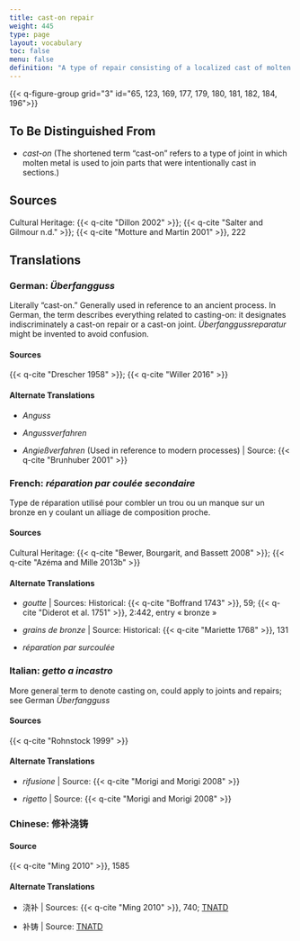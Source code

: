 ```yaml
---
title: cast-on repair
weight: 445
type: page
layout: vocabulary
toc: false
menu: false
definition: "A type of repair consisting of a localized cast of molten copper alloy to fill cavities or other %%casting defects%%. Cast-on repairs may fill a void in the sculpture or secure a separately formed %%patch%% or element to the cast. See [I.4](#I.4)."
---
```


{{< q-figure-group grid="3" id="65, 123, 169, 177, 179, 180, 181, 182, 184, 196">}}

## To Be Distinguished From

- *cast-on* (The shortened term “cast-on” refers to a type of joint in which molten metal is used to join parts that were intentionally cast in sections.)

## Sources

Cultural Heritage: {{< q-cite "Dillon 2002" >}}; {{< q-cite "Salter and Gilmour n.d." >}}; {{< q-cite "Motture and Martin 2001" >}}, 222

## Translations

<div class="accordion">

### **German**: *Überfangguss*

Literally “cast-on.” Generally used in reference to an ancient process. In German, the term describes everything related to casting-on: it designates indiscriminately a cast-on repair or a cast-on joint. *Überfanggussreparatur* might be invented to avoid confusion.

#### Sources

{{< q-cite "Drescher 1958" >}}; {{< q-cite "Willer 2016" >}}

#### Alternate Translations

- *Anguss*

- *Angussverfahren*

- *Angießverfahren* (Used in reference to modern processes) | Source: {{< q-cite "Brunhuber 2001" >}}

### **French**: *réparation par coulée secondaire*

Type de réparation utilisé pour combler un trou ou un manque sur un bronze en y coulant un alliage de composition proche.

#### Sources

Cultural Heritage: {{< q-cite "Bewer, Bourgarit, and Bassett 2008" >}}; {{< q-cite "Azéma and Mille 2013b" >}}

#### Alternate Translations

- *goutte* | Sources: Historical: {{< q-cite "Boffrand 1743" >}}, 59; {{< q-cite "Diderot et al. 1751" >}}, 2:442, entry « bronze »

- *grains de bronze* | Source: Historical: {{< q-cite "Mariette 1768" >}}, 131

- *réparation par surcoulée*

### **Italian**: *getto a incastro*

More general term to denote casting on, could apply to joints and repairs; see German *Überfangguss*

#### Sources

{{< q-cite "Rohnstock 1999" >}}  

#### Alternate Translations

- *rifusione* | Source: {{< q-cite "Morigi and Morigi 2008" >}}

- *rigetto* | Source: {{< q-cite "Morigi and Morigi 2008" >}}  

### **Chinese**: 修补浇铸

#### Source

{{< q-cite "Ming 2010" >}}, 1585

#### Alternate Translations

- 浇补 | Sources: {{< q-cite "Ming 2010" >}}, 740; [TNATD](https://terms.naer.edu.tw/detail/3457911/?index=3)

- 补铸 | Source: [TNATD](https://terms.naer.edu.tw/detail/3457911/?index=3)

</div>
